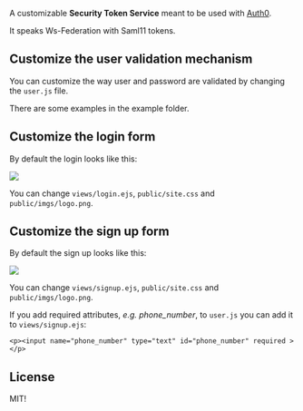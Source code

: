 A customizable __Security Token Service__ meant to be used with [Auth0](http://auth0.com).

It speaks Ws-Federation with Saml11 tokens.

## Customize the user validation mechanism

You can customize the way user and password are validated by changing the ```user.js``` file. 

There are some examples in the example folder.

## Customize the login form

By default the login looks like this:

![](http://content.screencast.com/users/ezequielm/folders/Default/media/df5382d2-43cf-4ddd-881f-4be754d71ffd/signin.png)

You can change ```views/login.ejs```, ```public/site.css``` and ```public/imgs/logo.png```.

## Customize the sign up form

By default the sign up looks like this:

![](http://content.screencast.com/users/ezequielm/folders/Default/media/f0d79a48-ed95-4441-b861-374edd339163/signup.png)

You can change ```views/signup.ejs```, ```public/site.css``` and ```public/imgs/logo.png```.

If you add required attributes, *e.g. phone_number*, to ```user.js``` you can add it to ```views/signup.ejs```:

	<p><input name="phone_number" type="text" id="phone_number" required ></p>

## License

MIT!
